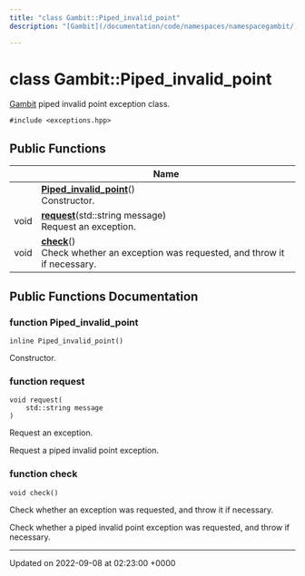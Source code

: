 ```yaml
---
title: "class Gambit::Piped_invalid_point"
description: "[Gambit](/documentation/code/namespaces/namespacegambit/) piped invalid point exception class. "

---
```


# class Gambit::Piped_invalid_point



[Gambit](/documentation/code/namespaces/namespacegambit/) piped invalid point exception class. 


`#include <exceptions.hpp>`

## Public Functions

|                | Name           |
| -------------- | -------------- |
| | **[Piped_invalid_point](/documentation/code/classes/classgambit_1_1piped__invalid__point/#function-piped-invalid-point)**()<br>Constructor.  |
| void | **[request](/documentation/code/classes/classgambit_1_1piped__invalid__point/#function-request)**(std::string message)<br>Request an exception.  |
| void | **[check](/documentation/code/classes/classgambit_1_1piped__invalid__point/#function-check)**()<br>Check whether an exception was requested, and throw it if necessary.  |

## Public Functions Documentation

### function Piped_invalid_point

```
inline Piped_invalid_point()
```

Constructor. 

### function request

```
void request(
    std::string message
)
```

Request an exception. 

Request a piped invalid point exception. 


### function check

```
void check()
```

Check whether an exception was requested, and throw it if necessary. 

Check whether a piped invalid point exception was requested, and throw if necessary. 


-------------------------------

Updated on 2022-09-08 at 02:23:00 +0000
